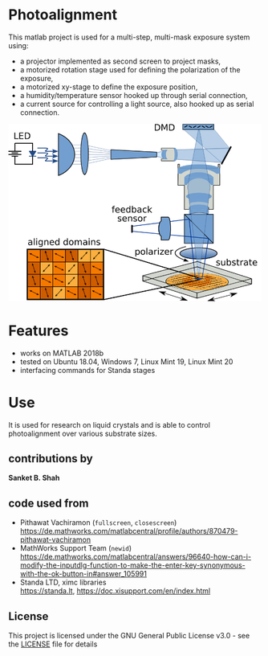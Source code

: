 # Photoalignment
This matlab project is used for a multi-step, multi-mask exposure system using:
- a projector implemented as second screen to project masks,
- a motorized rotation stage used for defining the polarization of the exposure,
- a motorized xy-stage to define the exposure position,
- a humidity/temperature sensor hooked up through serial connection,
- a current source for controlling a light source, also hooked up as serial connection.

![Setup](setup_phal.png)

# Features
- works on MATLAB 2018b
- tested on Ubuntu 18.04, Windows 7, Linux Mint 19, Linux Mint 20
- interfacing commands for Standa stages

# Use
It is used for research on liquid crystals and is able to control photoalignment over various substrate sizes.

## contributions by
**Sanket B. Shah**

## code used from
* Pithawat Vachiramon (`fullscreen`, `closescreen`)  
  https://de.mathworks.com/matlabcentral/profile/authors/870479-pithawat-vachiramon
* MathWorks Support Team (`newid`)  
  https://de.mathworks.com/matlabcentral/answers/96640-how-can-i-modify-the-inputdlg-function-to-make-the-enter-key-synonymous-with-the-ok-button-in#answer_105991
* Standa LTD, ximc libraries  
  https://standa.lt, https://doc.xisupport.com/en/index.html

## License
This project is licensed under the GNU General Public License v3.0 - see the [LICENSE](LICENSE) file for details
